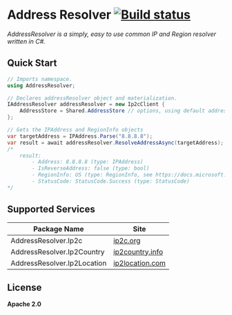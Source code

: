 # Address Resolver [![Build status](https://ci.appveyor.com/api/projects/status/9rsl7qgxdunkevrp/branch/master?svg=true)](https://ci.appveyor.com/project/Orlys/addressresolver/branch/master)
*AddressResolver is a simply, easy to use common IP and Region resolver written in C#.*

## Quick Start
```csharp
// Imports namespace.
using AddressResolver;

// Declares addressResolver object and materialization.
IAddressResolver addressResolver = new Ip2cClient {
    AddressStore = Shared.AddressStore // options, using default address cache.
};

// Gets the IPAddress and RegionInfo objects
var targetAddress = IPAddress.Parse("8.8.8.8");
var result = await addressResolver.ResolveAddressAsync(targetAddress);
/*
    result:
        - Address: 8.8.8.8 (type: IPAddress)
        - IsReverseAddress: false (type: bool)
        - RegionInfo: US (type: RegionInfo, see https://docs.microsoft.com/en-us/dotnet/api/system.globalization.regioninfo) 
        - StatusCode: StatusCode.Success (type: StatusCode)
*/
```

## Supported Services
| Package Name | Site |
|---|---|
| AddressResolver.Ip2c | [ip2c.org](https://about.ip2c.org/)
| AddressResolver.Ip2Country | [ip2country.info](https://ip2country.info/)
| AddressResolver.Ip2Location | [ip2location.com](https://ip2location.com/)

## License
**Apache 2.0**